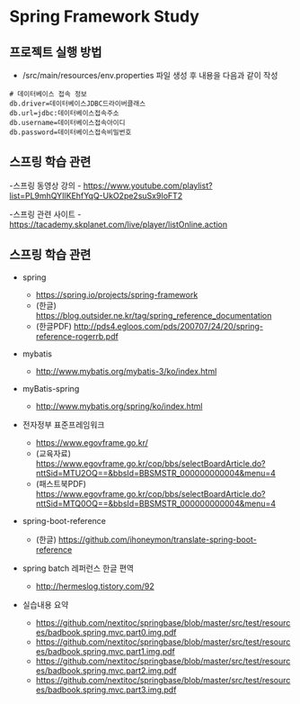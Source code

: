 # Spring Framework Study

## 프로젝트 실행 방법
* /src/main/resources/env.properties 파일 생성 후 내용을 다음과 같이 작성
~~~
# 데이터베이스 접속 정보
db.driver=데이터베이스JDBC드라이버클래스
db.url=jdbc:데이터베이스접속주소
db.username=데이터베이스접속아이디
db.password=데이터베이스접속비밀번호
~~~

## 스프링 학습 관련
-스프링 동영상 강의
	- https://www.youtube.com/playlist?list=PL9mhQYIlKEhfYqQ-UkO2pe2suSx9IoFT2
	
-스프링 관련 사이트
	- https://tacademy.skplanet.com/live/player/listOnline.action

## 스프링 학습 관련
- spring
	- https://spring.io/projects/spring-framework
	- (한글) https://blog.outsider.ne.kr/tag/spring_reference_documentation
	- (한글PDF) http://pds4.egloos.com/pds/200707/24/20/spring-reference-rogerrb.pdf

- mybatis
	- http://www.mybatis.org/mybatis-3/ko/index.html

- myBatis-spring
	- http://www.mybatis.org/spring/ko/index.html
	
- 전자정부 표준프레임워크
	- https://www.egovframe.go.kr/
	- (교육자료) https://www.egovframe.go.kr/cop/bbs/selectBoardArticle.do?nttSid=MTU2OQ==&bbsId=BBSMSTR_000000000004&menu=4
	- (패스트북PDF) https://www.egovframe.go.kr/cop/bbs/selectBoardArticle.do?nttSid=MTQ0OQ==&bbsId=BBSMSTR_000000000004&menu=4

- spring-boot-reference
	- (한글) https://github.com/ihoneymon/translate-spring-boot-reference

- spring batch 레퍼런스 한글 편역 
	- http://hermeslog.tistory.com/92

- 실습내용 요약
	- https://github.com/nextitoc/springbase/blob/master/src/test/resources/badbook.spring.mvc.part0.img.pdf
	- https://github.com/nextitoc/springbase/blob/master/src/test/resources/badbook.spring.mvc.part1.img.pdf
	- https://github.com/nextitoc/springbase/blob/master/src/test/resources/badbook.spring.mvc.part2.img.pdf
	- https://github.com/nextitoc/springbase/blob/master/src/test/resources/badbook.spring.mvc.part3.img.pdf